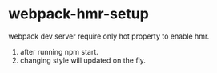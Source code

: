 # webpack-hmr-setup

webpack dev server require only hot property to enable hmr.

1. after running npm start.
2. changing style will updated on the fly.
